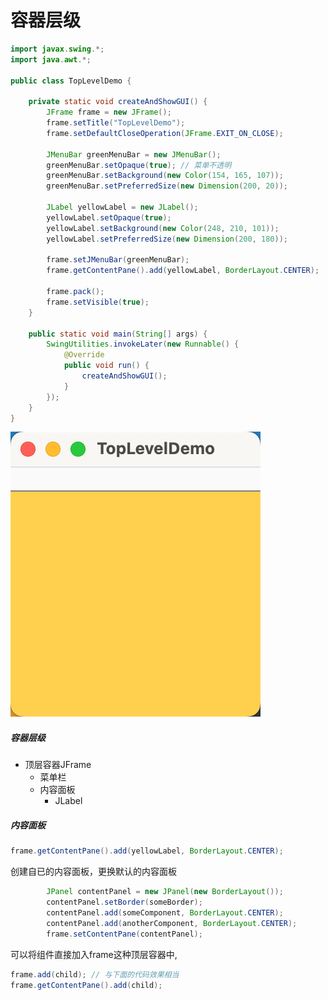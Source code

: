 # 容器层级



```java
import javax.swing.*;
import java.awt.*;

public class TopLevelDemo {

    private static void createAndShowGUI() {
        JFrame frame = new JFrame();
        frame.setTitle("TopLevelDemo");
        frame.setDefaultCloseOperation(JFrame.EXIT_ON_CLOSE);

        JMenuBar greenMenuBar = new JMenuBar();
        greenMenuBar.setOpaque(true); // 菜单不透明
        greenMenuBar.setBackground(new Color(154, 165, 107));
        greenMenuBar.setPreferredSize(new Dimension(200, 20));

        JLabel yellowLabel = new JLabel();
        yellowLabel.setOpaque(true);
        yellowLabel.setBackground(new Color(248, 210, 101));
        yellowLabel.setPreferredSize(new Dimension(200, 180));

        frame.setJMenuBar(greenMenuBar);
        frame.getContentPane().add(yellowLabel, BorderLayout.CENTER);

        frame.pack();
        frame.setVisible(true);
    }

    public static void main(String[] args) {
        SwingUtilities.invokeLater(new Runnable() {
            @Override
            public void run() {
                createAndShowGUI();
            }
        });
    }
}

```



![image-20230430172831189](https://raw.githubusercontent.com/huxiaoning/img/master/20230430172831.png)



##### 容器层级

- 顶层容器JFrame
  - 菜单栏
  - 内容面板
    - JLabel



##### 内容面板

```java
frame.getContentPane().add(yellowLabel, BorderLayout.CENTER);
```

创建自已的内容面板，更换默认的内容面板

```java
        JPanel contentPanel = new JPanel(new BorderLayout());
        contentPanel.setBorder(someBorder);
        contentPanel.add(someComponent, BorderLayout.CENTER);
        contentPanel.add(anotherComponent, BorderLayout.CENTER);
        frame.setContentPane(contentPanel);
```

可以将组件直接加入frame这种顶层容器中,

```java
frame.add(child); // 与下面的代码效果相当
frame.getContentPane().add(child);
```

